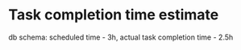 # Task completion time estimate
db schema:
scheduled time - 3h, 
actual task completion time - 2.5h
